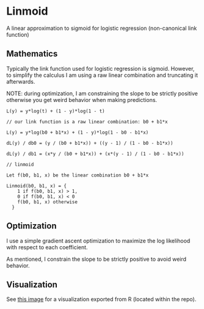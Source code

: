 # Linmoid
A linear approximation to sigmoid for logistic regression (non-canonical link function)

## Mathematics
Typically the link function used for logistic regression is sigmoid. However, to simplify the calculus I am using a raw linear combination and truncating it afterwards.

NOTE: during optimization, I am constraining the slope to be strictly positive otherwise you get weird behavior when making predictions.

```
L(y) = y*log(t) + (1 - y)*log(1 - t)

// our link function is a raw linear combination: b0 + b1*x

L(y) = y*log(b0 + b1*x) + (1 - y)*log(1 - b0 - b1*x)

dL(y) / db0 = (y / (b0 + b1*x)) + ((y - 1) / (1 - b0 - b1*x))

dL(y) / db1 = (x*y / (b0 + b1*x)) + (x*(y - 1) / (1 - b0 - b1*x))

// linmoid

Let f(b0, b1, x) be the linear combination b0 + b1*x

Linmoid(b0, b1, x) = {
    1 if f(b0, b1, x) > 1,
    0 if f(b0, b1, x) < 0
    f(b0, b1, x) otherwise
  }
```

## Optimization
I use a simple gradient ascent optimization to maximize the log likelihood with respect to each coefficient.

As mentioned, I constrain the slope to be strictly positive to avoid weird behavior.

## Visualization
See [this image](linmoid.pdf) for a visualization exported from R (located within the repo).
